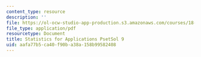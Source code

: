 ```yaml
---
content_type: resource
description: ''
file: https://ol-ocw-studio-app-production.s3.amazonaws.com/courses/18-443-statistics-for-applications-spring-2015/aafa77b5ca40f90ba38a158b99582408_MIT18_443S15_PsetSol9.pdf
file_type: application/pdf
resourcetype: Document
title: Statistics for Applications PsetSol 9
uid: aafa77b5-ca40-f90b-a38a-158b99582408
---
```

